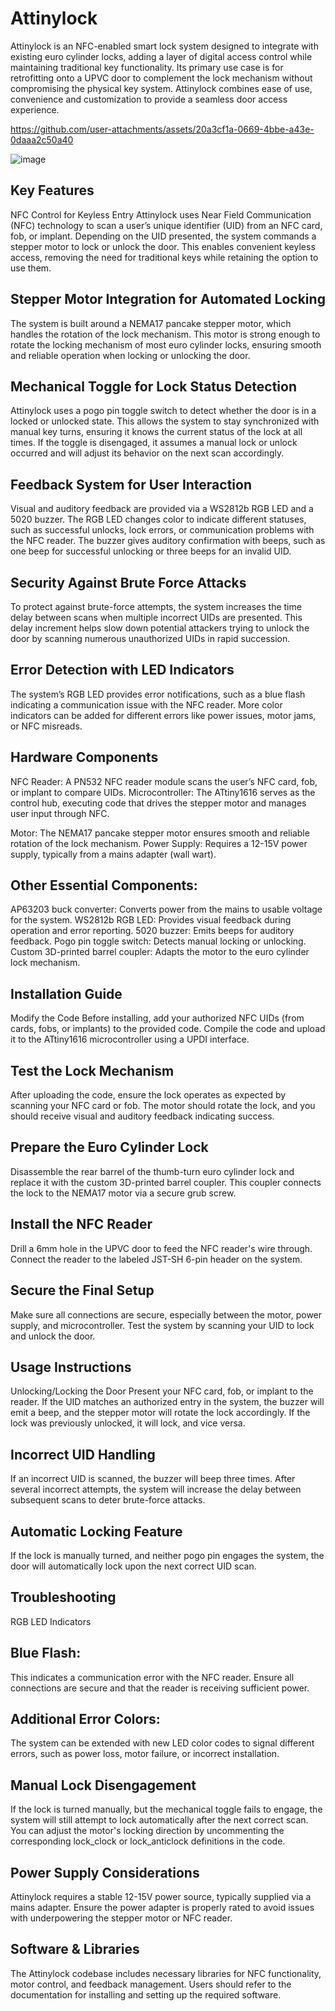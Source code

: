 # Attinylock

Attinylock is an NFC-enabled smart lock system designed to integrate with existing euro cylinder locks, adding a layer of digital access control while maintaining traditional key functionality. Its primary use case is for retrofitting onto a UPVC door to complement the lock mechanism without compromising the physical key system. Attinylock combines ease of use, convenience and customization to provide a seamless door access experience.

https://github.com/user-attachments/assets/20a3cf1a-0669-4bbe-a43e-0daaa2c50a40

![image](https://github.com/user-attachments/assets/6ef4d7ab-96e4-4bea-9226-0243cf697907)


## Key Features 

NFC Control for Keyless Entry
Attinylock uses Near Field Communication (NFC) technology to scan a user’s unique identifier (UID) from an NFC card, fob, or implant. Depending on the UID presented, the system commands a stepper motor to lock or unlock the door. This enables convenient keyless access, removing the need for traditional keys while retaining the option to use them.

## Stepper Motor Integration for Automated Locking
The system is built around a NEMA17 pancake stepper motor, which handles the rotation of the lock mechanism. This motor is strong enough to rotate the locking mechanism of most euro cylinder locks, ensuring smooth and reliable operation when locking or unlocking the door.

## Mechanical Toggle for Lock Status Detection
Attinylock uses a pogo pin toggle switch to detect whether the door is in a locked or unlocked state. This allows the system to stay synchronized with manual key turns, ensuring it knows the current status of the lock at all times. If the toggle is disengaged, it assumes a manual lock or unlock occurred and will adjust its behavior on the next scan accordingly.

## Feedback System for User Interaction
Visual and auditory feedback are provided via a WS2812b RGB LED and a 5020 buzzer. The RGB LED changes color to indicate different statuses, such as successful unlocks, lock errors, or communication problems with the NFC reader. The buzzer gives auditory confirmation with beeps, such as one beep for successful unlocking or three beeps for an invalid UID.

## Security Against Brute Force Attacks
To protect against brute-force attempts, the system increases the time delay between scans when multiple incorrect UIDs are presented. This delay increment helps slow down potential attackers trying to unlock the door by scanning numerous unauthorized UIDs in rapid succession.

## Error Detection with LED Indicators
The system’s RGB LED provides error notifications, such as a blue flash indicating a communication issue with the NFC reader. More color indicators can be added for different errors like power issues, motor jams, or NFC misreads.

## Hardware Components
NFC Reader: A PN532 NFC reader module scans the user’s NFC card, fob, or implant to compare UIDs.
Microcontroller: The ATtiny1616 serves as the control hub, executing code that drives the stepper motor and manages user input through NFC.

Motor: 
The NEMA17 pancake stepper motor ensures smooth and reliable rotation of the lock mechanism.
Power Supply: Requires a 12-15V power supply, typically from a mains adapter (wall wart).
## Other Essential Components:
AP63203 buck converter: Converts power from the mains to usable voltage for the system.
WS2812b RGB LED: Provides visual feedback during operation and error reporting.
5020 buzzer: Emits beeps for auditory feedback.
Pogo pin toggle switch: Detects manual locking or unlocking.
Custom 3D-printed barrel coupler: Adapts the motor to the euro cylinder lock mechanism.
## Installation Guide
Modify the Code
Before installing, add your authorized NFC UIDs (from cards, fobs, or implants) to the provided code. Compile the code and upload it to the ATtiny1616 microcontroller using a UPDI interface.

## Test the Lock Mechanism
After uploading the code, ensure the lock operates as expected by scanning your NFC card or fob. The motor should rotate the lock, and you should receive visual and auditory feedback indicating success.

## Prepare the Euro Cylinder Lock
Disassemble the rear barrel of the thumb-turn euro cylinder lock and replace it with the custom 3D-printed barrel coupler. This coupler connects the lock to the NEMA17 motor via a secure grub screw.

## Install the NFC Reader
Drill a 6mm hole in the UPVC door to feed the NFC reader's wire through. Connect the reader to the labeled JST-SH 6-pin header on the system.

## Secure the Final Setup
Make sure all connections are secure, especially between the motor, power supply, and microcontroller. Test the system by scanning your UID to lock and unlock the door.

## Usage Instructions
Unlocking/Locking the Door
Present your NFC card, fob, or implant to the reader. If the UID matches an authorized entry in the system, the buzzer will emit a beep, and the stepper motor will rotate the lock accordingly. If the lock was previously unlocked, it will lock, and vice versa.

## Incorrect UID Handling
If an incorrect UID is scanned, the buzzer will beep three times. After several incorrect attempts, the system will increase the delay between subsequent scans to deter brute-force attacks.

## Automatic Locking Feature
If the lock is manually turned, and neither pogo pin engages the system, the door will automatically lock upon the next correct UID scan.

## Troubleshooting
RGB LED Indicators

## Blue Flash: 
This indicates a communication error with the NFC reader. Ensure all connections are secure and that the reader is receiving sufficient power.

## Additional Error Colors:
The system can be extended with new LED color codes to signal different errors, such as power loss, motor failure, or incorrect installation.

## Manual Lock Disengagement
If the lock is turned manually, but the mechanical toggle fails to engage, the system will still attempt to lock automatically after the next correct scan. You can adjust the motor's locking direction by uncommenting the corresponding lock_clock or lock_anticlock definitions in the code.

## Power Supply Considerations
Attinylock requires a stable 12-15V power source, typically supplied via a mains adapter. Ensure the power adapter is properly rated to avoid issues with underpowering the stepper motor or NFC reader.

## Software & Libraries
The Attinylock codebase includes necessary libraries for NFC functionality, motor control, and feedback management. Users should refer to the documentation for installing and setting up the required software.
